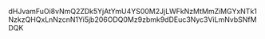 dHJvamFuOi8vNmQ2ZDk5YjAtYmU4YS00M2JjLWFkNzMtMmZiMGYxNTk1NzkzQHQxLnNzcnN1Yi5jb206ODQ0Mz9zbmk9dDEuc3Nyc3ViLmNvbSNfMDQK